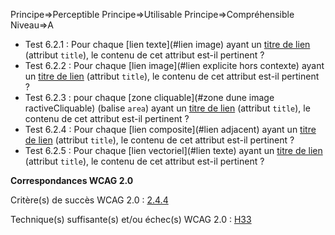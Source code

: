 Principe=>Perceptible
Principe=>Utilisable
Principe=>Compréhensible
Niveau=>A

*   Test 6.2.1 : Pour chaque [lien texte](#lien image) ayant un [titre de lien](#titreLien) (attribut `title`), le contenu de cet attribut est-il pertinent ?
*   Test 6.2.2 : Pour chaque [lien image](#lien explicite hors contexte) ayant un [titre de lien](#titreLien) (attribut `title`), le contenu de cet attribut est-il pertinent ?
*   Test 6.2.3 : pour chaque [zone cliquable](#zone dune image ractiveCliquable) (balise `area`) ayant un [titre de lien](#titreLien) (attribut `title`), le contenu de cet attribut est-il pertinent ?
*   Test 6.2.4 : Pour chaque [lien composite](#lien adjacent) ayant un [titre de lien](#titreLien) (attribut `title`), le contenu de cet attribut est-il pertinent ?
*   Test 6.2.5 : Pour chaque [lien vectoriel](#lien texte) ayant un [titre de lien](#titreLien) (attribut `title`), le contenu de cet attribut est-il pertinent ?

**Correspondances WCAG 2.0**

Critère(s) de succès WCAG 2.0 : [2.4.4](http://www.w3.org/Translations/WCAG20-fr/#navigation-mechanisms-refs)

Technique(s) suffisante(s) et/ou échec(s) WCAG 2.0 : [H33](http://www.w3.org/TR/WCAG-TECHS/H33.html)
